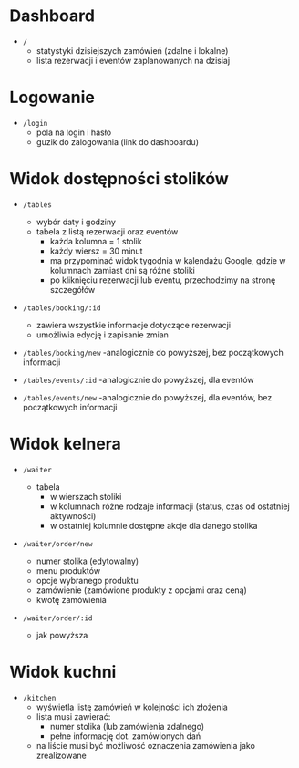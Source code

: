 # Dashboard
- `/`
    - statystyki dzisiejszych zamówień (zdalne i lokalne)
    - lista rezerwacji i eventów zaplanowanych na dzisiaj

# Logowanie
- `/login`
    - pola na login i hasło
    - guzik do zalogowania (link do dashboardu)

# Widok dostępności stolików
- `/tables`
    - wybór daty i godziny
    - tabela z listą rezerwacji oraz eventów
        - każda kolumna = 1 stolik
        - każdy wiersz = 30 minut
        - ma przypominać widok tygodnia w kalendażu Google, gdzie w kolumnach zamiast dni są różne stoliki
        - po kliknięciu rezerwacji lub eventu, przechodzimy na stronę szczegółów

- `/tables/booking/:id`
    - zawiera wszystkie informacje dotyczące rezerwacji
    - umożliwia edycję i zapisanie zmian

- `/tables/booking/new`
    -analogicznie do powyższej, bez początkowych informacji

- `/tables/events/:id`
-analogicznie do powyższej, dla eventów

- `/tables/events/new`
-analogicznie do powyższej, dla eventów, bez początkowych informacji

# Widok kelnera
- `/waiter`
    - tabela
        - w wierszach stoliki
        - w kolumnach różne rodzaje informacji (status, czas od ostatniej aktywności)
        - w ostatniej kolumnie dostępne akcje dla danego stolika

- `/waiter/order/new`
    - numer stolika (edytowalny)
    - menu produktów
    - opcje wybranego produktu
    - zamówienie (zamówione produkty z opcjami oraz ceną)
    - kwotę zamówienia

- `/waiter/order/:id`
    - jak powyższa

# Widok kuchni
- `/kitchen`
    - wyświetla listę zamówień w kolejności ich złożenia
    - lista musi zawierać:
        - numer stolika (lub zamówienia zdalnego)
        - pełne informację dot. zamówionych dań
    - na liście musi być możliwość oznaczenia zamówienia jako zrealizowane